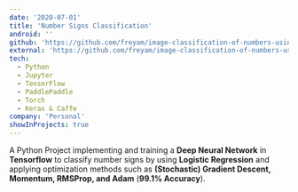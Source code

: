 ```yaml
---
date: '2020-07-01'
title: 'Number Signs Classification'
android: ''
github: 'https://github.com/freyam/image-classification-of-numbers-using-a-neural-network'
external: 'https://github.com/freyam/image-classification-of-numbers-using-a-neural-network'
tech:
  - Python
  - Jupyter
  - TensorFlow
  - PaddlePaddle
  - Torch
  - Keras & Caffe
company: 'Personal'
showInProjects: true
---
```


A Python Project implementing and training a **Deep Neural Network** in **Tensorflow** to classify number signs by using **Logistic Regression** and applying optimization methods such as **(Stochastic) Gradient Descent, Momentum, RMSProp, and Adam** (**99.1% Accuracy**).

